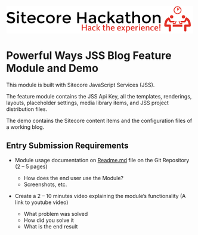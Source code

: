 ![Hackathon Logo](documentation/images/hackathon.png?raw=true "Hackathon Logo")

# Powerful Ways JSS Blog Feature Module and Demo

This module is built with Sitecore JavaScript Services (JSS).

The feature module contains the JSS Api Key, all the templates, renderings, layouts, placeholder settings, media library items, and JSS project distribution files.

The demo contains the Sitecore content items and the configuration files of a working blog.


## Entry Submission Requirements 

- Module usage documentation on [Readme.md](documentation) file on the Git Repository (2 – 5 pages)
  - How does the end user use the Module?
  - Screenshots, etc.

- Create a 2 – 10 minutes video explaining the module’s functionality (A link to youtube video)
  - What problem was solved
  - How did you solve it
  - What is the end result
